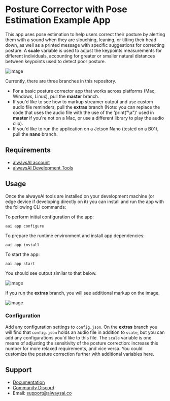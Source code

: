 # Posture Corrector with Pose Estimation Example App
This app uses pose estimation to help users correct their posture by alerting them with a sound when they are slouching, leaning, or tilting their head down, as well as a printed message with specific suggestions for correcting posture. A **scale** variable is used to adjust the keypoints measurements for different individuals, accounting for greater or smaller natural distances between keypoints used to detect poor posture.

![image](slump_comparison.png)

Currently, there are three branches in this repository.
* For a basic posture corrector app that works across platforms (Mac, Windows, Linux), pull the **master** branch.
* If you'd like to see how to markup streamer output and use custom audio file reminders, pull the **extras** branch (Note: you can replace the code that uses the audio file with the use of the 'print("\a")' used in **master** if you're not on a Mac, or use a different library to play the audio clip).
* If you'd like to run the application on a Jetson Nano (tested on a B01), pull the **nano** branch.

## Requirements
* [alwaysAI account](https://alwaysai.co/auth?register=true)
* [alwaysAI Development Tools](https://alwaysai.co/docs/get_started/development_computer_setup.html)

## Usage
Once the alwaysAI tools are installed on your development machine (or edge device if developing directly on it) you can install and run the app with the following CLI commands:

To perform initial configuration of the app:
```
aai app configure
```

To prepare the runtime environment and install app dependencies:
```
aai app install
```

To start the app:
```
aai app start
```

You should see output similar to that below.

![image](slump.png)

If you run the **extras** branch, you will see additional markup on the image.

![image](extra_lean.png)

### Configuration
Add any configuration settings to ```config.json```. On the **extras** branch you will find that ```config.json``` holds an audio file in addition to ```scale```, but you can add any configurations you'd like to this file. The ```scale``` variable is one means of adjusting the sensitivity of the posture correction: increase this number for more relaxed requirements, and vice versa. You could customize the posture correction further with additional variables here.

## Support
* [Documentation](https://alwaysai.co/docs/)
* [Community Discord](https://discord.gg/alwaysai)
* Email: support@alwaysai.co

